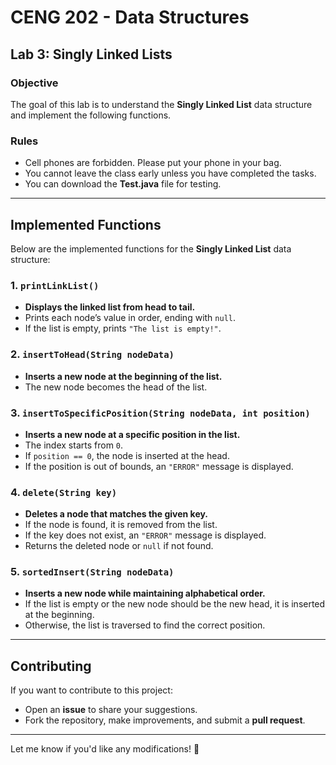 # CENG 202 - Data Structures  

## Lab 3: Singly Linked Lists  

### **Objective**  

The goal of this lab is to understand the **Singly Linked List** data structure and implement the following functions.  

### **Rules**  

- Cell phones are forbidden. Please put your phone in your bag.  
- You cannot leave the class early unless you have completed the tasks.  
- You can download the **Test.java** file for testing.  

---  

## **Implemented Functions**  

Below are the implemented functions for the **Singly Linked List** data structure:  

### 1. `printLinkList()`  

- **Displays the linked list from head to tail.**  
- Prints each node’s value in order, ending with `null`.  
- If the list is empty, prints `"The list is empty!"`.  

### 2. `insertToHead(String nodeData)`  

- **Inserts a new node at the beginning of the list.**  
- The new node becomes the head of the list.  

### 3. `insertToSpecificPosition(String nodeData, int position)`  

- **Inserts a new node at a specific position in the list.**  
- The index starts from `0`.  
- If `position == 0`, the node is inserted at the head.  
- If the position is out of bounds, an `"ERROR"` message is displayed.  

### 4. `delete(String key)`  

- **Deletes a node that matches the given key.**  
- If the node is found, it is removed from the list.  
- If the key does not exist, an `"ERROR"` message is displayed.  
- Returns the deleted node or `null` if not found.  

### 5. `sortedInsert(String nodeData)`  

- **Inserts a new node while maintaining alphabetical order.**  
- If the list is empty or the new node should be the new head, it is inserted at the beginning.  
- Otherwise, the list is traversed to find the correct position.  


---

## **Contributing**  

If you want to contribute to this project:  

- Open an **issue** to share your suggestions.  
- Fork the repository, make improvements, and submit a **pull request**.  

---


Let me know if you'd like any modifications! 🎯
